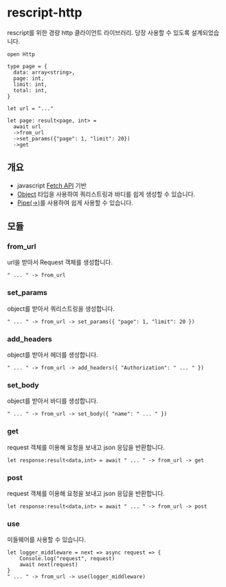 # rescript-http

rescript를 위한 경량 http 클라이언트 라이브러리. 당장 사용할 수 있도록 설계되었습니다.

```res
open Http

type page = {
  data: array<string>,
  page: int,
  limit: int,
  total: int,
}

let url = "..."

let page: result<page, int> =
  await url
  ->from_url
  ->set_params({"page": 1, "limit": 20})
  ->get
```

## 개요

- javascript [Fetch API](https://developer.mozilla.org/en-US/docs/Web/API/Fetch_API) 기반
- [Object](https://rescript-lang.org/docs/manual/latest/object) 타입을 사용하여 쿼리스트링과 바디를 쉽게 생성할 수 있습니다.
- [Pipe(->)](https://rescript-lang.org/docs/manual/latest/pipe)를 사용하여 쉽게 사용할 수 있습니다.

## 모듈

### from_url

url을 받아서 Request 객체를 생성합니다.

```rescript
" ... " -> from_url
```

### set_params

object를 받아서 쿼리스트링을 생성합니다.

```rescript
" ... " -> from_url -> set_params({ "page": 1, "limit": 20 })
```

### add_headers

object를 받아서 헤더를 생성합니다.

```rescript
" ... " -> from_url -> add_headers({ "Authorization": " ... " })
```

### set_body

object를 받아서 바디를 생성합니다.

```rescript
" ... " -> from_url -> set_body({ "name": " ... " })
```

### get

request 객체를 이용해 요청을 보내고 json 응답을 반환합니다.

```rescript
let response:result<data,int> = await " ... " -> from_url -> get
```

### post

request 객체를 이용해 요청을 보내고 json 응답을 반환합니다.

```rescript
let response:result<data,int> = await " ... " -> from_url -> post
```

### use

미들웨어를 사용할 수 있습니다.

```rescript
let logger_middleware = next => async request => {
    Console.log("request", request)
    await next(request)
}
" ... " -> from_url -> use(logger_middleware)
```
